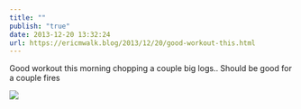 ```yaml
---
title: ""
publish: "true"
date: 2013-12-20 13:32:24
url: https://ericmwalk.blog/2013/12/20/good-workout-this.html
---
```


Good workout this morning chopping a couple big logs.. Should be good for a couple fires

![](https://ericmwalk.blog/uploads/2022/3d5813747a.jpg)